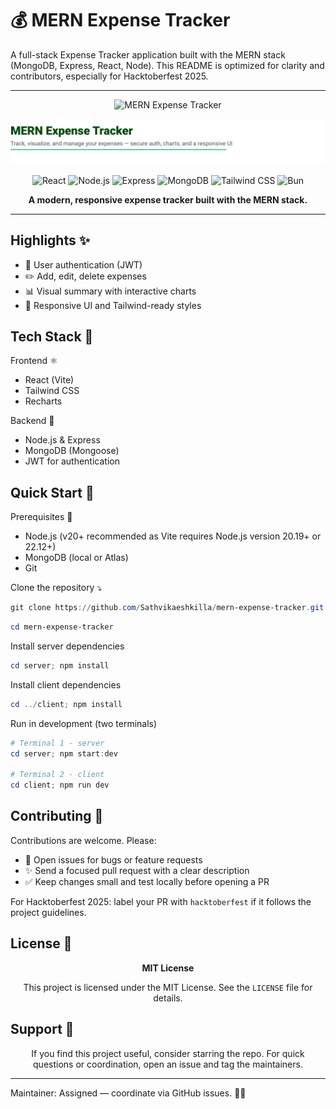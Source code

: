 <!--
  MERN Expense Tracker - README
  Polished for Hacktoberfest 2025: banner, badges, lightweight SVG tagline, concise sections.
-->

# 💰 MERN Expense Tracker

A full-stack Expense Tracker application built with the MERN stack (MongoDB, Express, React, Node). This README is optimized for clarity and contributors, especially for Hacktoberfest 2025.

---

<div align="center">
  <!-- Green banner -->
  <img src="https://img.shields.io/badge/MERN-Expense%20Tracker-%2300a86b?style=for-the-badge&logo=appveyor" alt="MERN Expense Tracker" />

  <!-- Polished SVG header + subtitle -->
  <p>
    <img src="./client/src/assets/logo.svg" alt="MERN Expense Tracker" width="760"/>
  </p>

  <!-- Tech badges -->
  <p>
    <img src="https://img.shields.io/badge/React-20232A?style=flat&logo=react&logoColor=61DAFB" alt="React" />
    <img src="https://img.shields.io/badge/Node.js-339933?style=flat&logo=node.js&logoColor=white" alt="Node.js" />
    <img src="https://img.shields.io/badge/Express-000000?style=flat&logo=express&logoColor=white" alt="Express" />
    <img src="https://img.shields.io/badge/MongoDB-47A248?style=flat&logo=mongodb&logoColor=white" alt="MongoDB" />
    <img src="https://img.shields.io/badge/Tailwind-CB3837?style=flat&logo=tailwindcss&logoColor=white" alt="Tailwind CSS" />
    <img src="https://img.shields.io/badge/Bun-000000?style=flat&logo=bun&logoColor=white" alt="Bun" />
  </p>

  <p><strong>A modern, responsive expense tracker built with the MERN stack.</strong></p>
</div>

---

## Highlights ✨

- 🔐 User authentication (JWT)
- ✏️ Add, edit, delete expenses
- 📊 Visual summary with interactive charts
- 📱 Responsive UI and Tailwind-ready styles

## Tech Stack 🧰

Frontend ⚛️

- React (Vite)
- Tailwind CSS
- Recharts

Backend 🧩

- Node.js & Express
- MongoDB (Mongoose)
- JWT for authentication

## Quick Start 🚀

Prerequisites 🧾

- Node.js (v20+ recommended as Vite requires Node.js version 20.19+ or 22.12+)
- MongoDB (local or Atlas)
- Git

Clone the repository ⤵️

```powershell
git clone https://github.com/Sathvikaeshkilla/mern-expense-tracker.git
```

```powershell
cd mern-expense-tracker
```

Install server dependencies

```powershell
cd server; npm install
```

Install client dependencies

```powershell
cd ../client; npm install
```

Run in development (two terminals)

```powershell
# Terminal 1 - server
cd server; npm start:dev

# Terminal 2 - client
cd client; npm run dev
```

## Contributing 🤝

Contributions are welcome. Please:

- 🐛 Open issues for bugs or feature requests
- ✨ Send a focused pull request with a clear description
- ✅ Keep changes small and test locally before opening a PR

For Hacktoberfest 2025: label your PR with `hacktoberfest` if it follows the project guidelines.

## License 📄

<div align="center">
  <strong>MIT License</strong>

  <p>This project is licensed under the MIT License. See the <code>LICENSE</code> file for details.</p>
</div>

## Support 💬

<div align="center">
  <p>If you find this project useful, consider starring the repo. For quick questions or coordination, open an issue and tag the maintainers.</p>
</div>

---

Maintainer: Assigned — coordinate via GitHub issues. 🧑‍🔧

